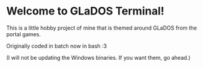 # Welcome to GLaDOS Terminal!

This is a little hobby project of mine that is themed around GLaDOS from the portal games. 

Originally coded in batch now in bash :3 

(I will not be updating the Windows binaries. If you want them, go ahead.)
